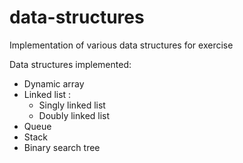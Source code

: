 # data-structures
Implementation of various data structures for exercise

Data structures implemented:
  * Dynamic array
  * Linked list :
    - Singly linked list
    - Doubly linked list
  * Queue
  * Stack
  * Binary search tree
